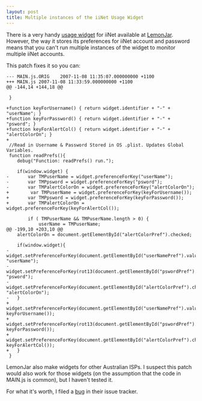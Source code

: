 ```yaml
---
layout: post
title: Multiple instances of the iiNet Usage Widget
---
```


There is a very handy [usage widget][1] for iiNet available at
[LemonJar][2]. However, the way it stores its preferences for iiNet
account and password means that you can't run multiple instances of
the widget to monitor multiple iiNet accounts.

This patch fixes it so you can:

    --- MAIN.js.ORIG    2007-11-08 11:35:07.000000000 +1100
    +++ MAIN.js 2007-11-08 11:33:59.000000000 +1100
    @@ -144,14 +144,18 @@
     
     }
     
    +function keyForUsername() { return widget.identifier + "-" + "userName"; }
    +function keyForPassword() { return widget.identifier + "-" + "psword"; }
    +function keyForAlertCol() { return widget.identifier + "-" + "alertColorOn"; }
    +
     //Read in Username & Password Stored in OS .plist. Updates Global Variables.
     function readPrefs(){
        debug("Function: readPrefs() run.");
     
        if(window.widget) { 
    -       var TMPuserName = widget.preferenceForKey("userName"); 
    -       var TMPpsword = widget.preferenceForKey("psword"); 
    -       var TMPalertColorOn = widget.preferenceForKey("alertColorOn"); 
    +        var TMPuserName = widget.preferenceForKey(keyForUsername()); 
    +       var TMPpsword = widget.preferenceForKey(keyForPassword()); 
    +       var TMPalertColorOn = widget.preferenceForKey(keyForAlertCol()); 
     
            if ( TMPuserName && TMPuserName.length > 0) { 
                userName = TMPuserName;
    @@ -199,10 +203,10 @@
        alertColorOn = document.getElementById("alertColorPref").checked;
     
        if(window.widget){  
    -       widget.setPreferenceForKey(document.getElementById("userNamePref").value, "userName");
    -       widget.setPreferenceForKey(rot13(document.getElementById("pswordPref").value), "psword");
    -       widget.setPreferenceForKey(document.getElementById("alertColorPref").checked, "alertColorOn");
    -   }   
    +      widget.setPreferenceForKey(document.getElementById("userNamePref").value, keyForUsername());
    +      widget.setPreferenceForKey(rot13(document.getElementById("pswordPref").value), keyForPassword());
    +      widget.setPreferenceForKey(document.getElementById("alertColorPref").checked, keyForAlertCol());
    +   }
     }

LemonJar also make widgets for other Australian ISPs. I suspect this
patch would also work for those widgets (on the assumption that the
code in MAIN.js is common), but I haven't tested it.

For what it's worth, I filed a [bug][3] in their issue tracker.

[1]: http://lemonjar.com/?p=products.widgets.iinet
[2]: http://lemonjar.com
[3]: http://bugs.lemonjar.com/1.1.0rc2/view.php?id=2 
